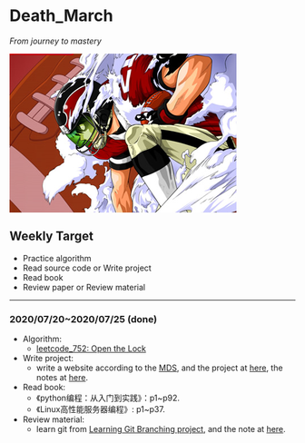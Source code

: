 # Death_March
*From journey to mastery*

<img src="./pic/eyeshield_21.jpg" alt="eyeshield_21" align=center>

## Weekly Target
* Practice algorithm
* Read source code or Write project
* Read book
* Review paper or Review material
****

### 2020/07/20~2020/07/25 (done)
* Algorithm:
	* [leetcode_752: Open the Lock](./algorithm/leetcode/leetcode_752.md)
* Write project:
	* write a website according to the [MDS](https://developer.mozilla.org/zh-CN/docs/Learn/Getting_started_with_the_web), and the project at [here](https://github.com/Xiaoccer/Xiaoccer.github.io), the notes at [here](./web/web_site/note.md).
* Read book:
	*  《python编程：从入门到实践》：p1~p92.
	*  《Linux高性能服务器编程》: p1~p37.
* Review material:
	* learn git from [ Learning Git Branching project](https://learngitbranching.js.org/?locale=zh_CN), and the note at [here](./tools/git_notes/git.md).
